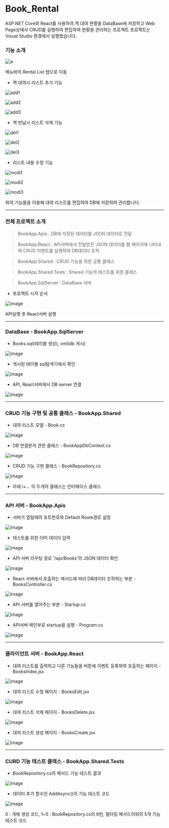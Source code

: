 # Book_Rental

ASP.NET Core와 React를 사용하여 책 대여 현황을 DataBase에 저장하고 Web Page상에서 CRUD를 실행하여 편집하여 현황을 관리하는 프로젝트
프로젝트는 Visual Studio 환경에서 실행했습니다.

### 기능 소개

![a](https://user-images.githubusercontent.com/26988563/181515708-ddc233e4-bf53-4f57-9e1f-a66b1ed31c00.png)

메뉴바의 Rental List 탭으로 이동

* 책 대여시 리스트 추가 기능

![add1](https://user-images.githubusercontent.com/26988563/181515949-4a478e83-695f-442c-a1ad-b358d84be961.png)

![add2](https://user-images.githubusercontent.com/26988563/181515966-44dcf625-bdb3-4ba0-826f-6bb5023adc62.png)

![add3](https://user-images.githubusercontent.com/26988563/181515986-d552f387-4168-4649-850b-6b26118c909a.png)

* 책 반납시 리스트 삭제 기능

![del1](https://user-images.githubusercontent.com/26988563/181516085-45cc3a9b-7ece-46a2-a8d2-561dcd108d63.png)

![del2](https://user-images.githubusercontent.com/26988563/181516102-b7aadf9a-60d5-4d92-a016-1ea590ff7b9b.png)

![del3](https://user-images.githubusercontent.com/26988563/181516135-2e7c0dd8-d68c-4683-8888-523aef21e714.png)

* 리스트 내용 수정 기능

![modi1](https://user-images.githubusercontent.com/26988563/181516196-0ec2c0ea-00ef-4a80-8890-d27ed334edd3.png)

![modi2](https://user-images.githubusercontent.com/26988563/181516205-1276d3fa-5651-4bef-a6c6-a12a998402cf.png)

![modi3](https://user-images.githubusercontent.com/26988563/181516217-74e94ebd-94cf-4cbe-b9cf-3cbf1ad22cb9.png)

위의 기능들을 이용해 대여 리스트를 편집하여 DB에 저장하여 관리합니다.

***

### 전체 프로젝트 소개

> BookApp.Apis : DB에 저장된 데이터를 JSON 데이터로 전달

> BookApp.React : API서버에서 전달받은 JSON 데이터를 웹 페이지에 나타내며 CRUD 이벤트를 실행하여 DB데이터 조작

> BookApp.Shared : CRUD 기능을 위한 공통 클래스

> BookApp.Shared.Tests : Shared 기능의 테스트를 위한 클래스

> BookApp.SqlServer : DataBase 서버

* 프로젝트 시작 순서

![image](https://user-images.githubusercontent.com/26988563/181303957-128151c6-09d4-494c-97ed-9c5275113160.png)

API실행 후 React서버 실행

***

### DataBase - BookApp.SqlServer

* Books.sql(테이블 생성), xml(db 게시)

![image](https://user-images.githubusercontent.com/26988563/181302457-77b88840-0c59-4806-a2d2-0c9ad6e777f6.png)

* 게시된 테이블 sql탐색기에서 확인

![image](https://user-images.githubusercontent.com/26988563/181303075-28faeae7-6044-46b4-9141-b1e3bc44069b.png)

* API, React서버에서 DB server 연결

![image](https://user-images.githubusercontent.com/26988563/181303495-791317c1-efeb-42d3-9a88-924bcde5ee85.png)

***

### CRUD 기능 구현 및 공통 클래스 - BookApp.Shared

* 대여 리스트 모델 - Book.cs

![image](https://user-images.githubusercontent.com/26988563/181307444-1c7944dd-3fd8-48a4-96a2-ab6841e0ce05.png)

* DB 연결문자 관련 클래스 - BookAppDbContext.cs

![image](https://user-images.githubusercontent.com/26988563/181308866-ff50ce42-8f5f-4d88-a963-bbbf8699c264.png)

* CRUD 기능 구현 클래스 - BookRepository.cs

![image](https://user-images.githubusercontent.com/26988563/181308996-e127be97-c5c8-46e8-8471-afa2e8aa38d5.png)

+ 아래 i+... 의 두개의 클래스는 인터페이스 클래스

***

### API 서버 - BookApp.Apis

* 서버가 열릴때의 포트번호와 Default Route경로 설정

![image](https://user-images.githubusercontent.com/26988563/181311480-454326a6-6db9-46af-8c6c-fae9c0934972.png)

* 테스트를 위한 더미 데이터 입력

![image](https://user-images.githubusercontent.com/26988563/181312466-dc47c88f-d365-4eb4-88e3-956ea3e66291.png)

* API 서버 라우팅 경로 '/api/Books'의 JSON 데이터 확인

![image](https://user-images.githubusercontent.com/26988563/181312780-6ba79e3e-16f3-4734-8a69-db1a46248110.png)

* React 서버에서 호출하는 메서드에 따라 DB데이터 조작하는 부분 - BooksController.cs

![image](https://user-images.githubusercontent.com/26988563/181504628-35f240cc-b851-4eff-b9d2-23035bccf1bb.png)

* API 서버를 열어주는 부분 - Startup.cs

![image](https://user-images.githubusercontent.com/26988563/181505063-dee9b8aa-0c3a-482f-bb57-bc441b7a210b.png)

* API서버 메인부로 startup을 실행 - Program.cs

![image](https://user-images.githubusercontent.com/26988563/181505353-75cdcc85-1f00-4a6f-9aa3-dae14de2fe2b.png)

***

### 클라이언트 서버 - BookApp.React

* 대여 리스트를 출력하고 다른 기능들을 버튼에 이벤트 등록하여 호출하는 페이지 - BooksIndex.jsx

![image](https://user-images.githubusercontent.com/26988563/181516586-54f8b8fa-d88f-4d15-814d-9121a981578f.png)

* 대여 리스트 수정 페이지 - BooksEdit.jsx

![image](https://user-images.githubusercontent.com/26988563/181516951-79dad347-f486-45b5-824e-475b5acd74fc.png)

* 대여 리스트 삭제 페이지 - BooksDelete.jsx

![image](https://user-images.githubusercontent.com/26988563/181517210-fd73cc69-d2a3-4030-ae84-6b8fac0ea21b.png)

* 대여 리스트 생성 페이지 - BooksCreate.jsx

![image](https://user-images.githubusercontent.com/26988563/181517327-5756b271-4b9d-4398-a1b6-fa8d13cc13e7.png)

***

### CURD 기능 테스트 클래스 - BookApp.Shared.Tests

* BookRepository.cs의 메서드 기능 테스트 결과

![image](https://user-images.githubusercontent.com/26988563/181309697-bc2ebf4c-b0d7-49b6-b46f-5db5c581be25.png)

* 데이터 추가 함수인 AddAsync()의 기능 테스트 코드

![image](https://user-images.githubusercontent.com/26988563/181310453-8189faae-e0b1-49c1-9043-36114753df3f.png)

0 : 개체 생성 코드, 1~5 : BookRepository.cs의 6번, 필터링 메서드이외의 5개 기능 테스트 코드


